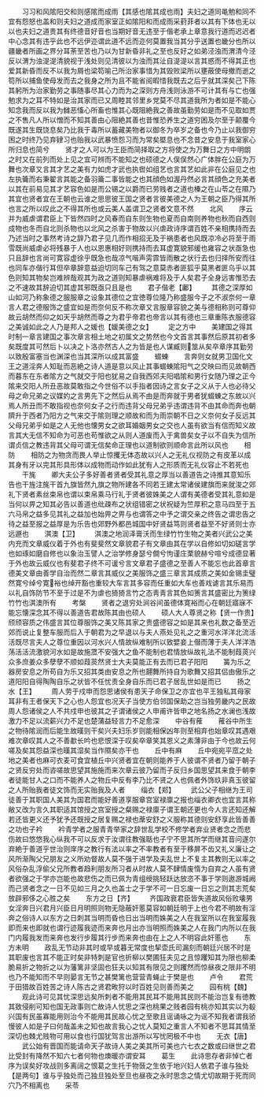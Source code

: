 <!-- { "loadSidebar": true } -->
　　习习和风隂阳交和则感隂而成雨【其感也隂其成也雨】夫妇之道同黾勉和同不宜有怨怒也盖和则夫妇之道成而家室正如隂阳和而成雨采葑菲者以其有下体也无以以也夫妇之道贵其有终德音好音也当期好音无违至于偕老承上章意我行道而迟迟者中心念其有违乎此也不远伊迩谓此道不远而迩何莫置我当其分乎送置也畿分也所以疆畿者所画之界分耳荼至苦也乃以为甘新昏非礼之至也反好之如弟泾浊而渭清今泾反以渭为浊湜湜清貌视于浅处则见清彼以为浊而其沚自湜湜以言其惑而不得其正也爱其新昏而反不以我为屑也梁笱喻己所治家事惜为其毁败梁所以壅蔽使母撤而逝之笱所以捕鱼使母发而去之我身之所为且不能省阅暇惜我既去之后乎就其深矣己下陈其躬所为治家勤劳之事随事尽其心力而为之深则方舟浅则泳游不可计其有与亡也强勉求为之耳不特如是治其家而已又周睦其邻里乡党莫不尽其道我所为者如是不能心知念我而反以我为雠恶慉心所畜也惟其心既阻絶我之善故虽勤劳如是而不见取如贾之不售凡人所以憎而不知其善由心阻絶其善也昔惟恐养生之道穷困及尔至于颠覆今既遂其生既饶息矣乃比我于毒所以蓄藏美物者以御冬为卒岁之备也今乃止以我御穷困之时终乃见弃肄习也贻我以武暴愤怨习而为常矣塈息也不念昔之安息于我室家心所归息也简兮
　　贤才之人可以为王臣而简择取之方将使之为万舞日之方中明朗之时又在前列而处上见之宜可辨而不能知之也硕德之人俣俣然心广体胖在公庭为万舞也次章又言其才艺之美有力如虎才武也执辔如组艺也言其艺如此非在公庭见之也左执籥而右秉翟言其能之备羽籥二事皆能之也其顔色如渥丹然必言其顔色之充美者以其在前易见其才艺容色如是而公锡之以爵而已劳贱者之道也榛之在山苓之在隰乃其宜也贤者宜在王朝也云谁之思思彼王国之贤者言彼美德之人为王朝之臣乃得其所也言之所以叹此之不得其所也或云美人盖谓卫之贤者文意不然
　　北风
　　序云并为威虐谓君臣上下皆然四时之风春而自东则生物也夏而自南则养物也秋而自西则成物也冬而自北则杀物也以北风之杀害于物故以兴虐政诗序谓百姓不亲相携持而去乃述当时之事然考诗之辞乃君子见几而作相招无及于祸患者也风既凉冷必将至于雨雪既尚威虐必将残暴于人也以恩惠相好则携持而去耳虚寛貌邪缓也雍容之状亟急也只且辞也言尚可寛容虚徐乎既急也哉凉气喈声雱霏皆雨散之状行去也归择所安而往也同车亦偕行耳但卒章辞意益迫切同车己有驾之意莫赤者匪狐乎莫黑者匪乌乎以其色则知其物矣岂难辨哉观其为政之道则知暴虐祸难将及于人矣君子全身远害惟恐去之不速故其辞迫切其虚其邪既亟只且是也
　　君子偕老【鄘】
　　其德之深厚如山如河乃称象德之服服章之设象其德位之宜徳尊位隆乃称盛服今子之不淑奈何一章言人君之德服饰之盛宜如是而奈何反不称次章又言服章容貌之美与德相称则可尊仰故云胡然而仰之如天乎胡然而尊之为君乎帝君也帝言以其有德也三章重陈衣服德容之美诚如此之人乃是邦人之媛也【媛美德之女】
　　定之方中
　　美建国之得其时制一章言建国之事次章言相土地之初属文之势然也今文首言其事然后原其初者多矣既度其可然后卜以决之卜洛亦然古人之为皆是也人谋臧则筮从矣卒章序其勤劳以致殷富塞当也渊深也当其深所以成其富盛
　　蝃蝀
　　言奔则女就男卫国化文王之道淫奔人知耻而恶絶之诗人道是意以风止其事蝃蝀隂阳气之交映曰而见故朝西而暮东在东者隂方之气就交于阳也犹易之自我西郊夫阳唱隂和男行女随乃理之正今隂来交阳人所丑恶故莫敢指之今世俗不以手指者因诗之言女子之义从于人也必待父母之命兄弟之议媒妁之言男先下之然后从焉不由是而奔就于男者犹蝃蝀之东故以兴焉人所丑而不敢指视也奈何女子之行而违背父母兄弟乎违谓违背不由其命而奔也朝隮升于西者乃阳方之气来交于隂则理之顺故和而为雨崇朝不日之义奈何女子反远其父母兄弟乎如是之人无他也懐男女之欲耳婚姻男女之交也人虽有欲当有信而知义故言其大无信不知命为可恶也苟惟欲之从则人道废而入于禽兽矣女子以不自失为信所谓贞信之教违背其父母可谓无信矣命正理也以道制欲则顺命言此所以风也
　　相防
　　相防之为物贪而畏人举止惊攫无体态故以兴人之无礼仪视防之有皮革以成其身有牙以完其形具形体以成物而动作如此犹有人之形质而无礼仪容止不若死也
　　干旄
　　卿大夫公子多好善者贤者受其礼意之厚当以善道告之诗推其意知乐告也干旌注旄干首九旗皆然九旗之物所建各不同若王建太常诸侯建旗而来就浚之郊礼下贤者素丝束帛也谓以束帛乘马行礼于贤者彼姝美之人谓有美德者受其礼意如是当何以畀之知其必告以善道也纰疎布之状组错密之状祝疑为竺厚积之意马四至于五六马帛之益多见其礼之益加也始畀之畀与也谓答之中予之谓交亲之终告之谓忠告之待之益至报之益厚是为乐告也郊野外都邑城国中好贤益笃则贤者益至不好贤则士亦远遯也
　　淇澳【卫】
　　淇澳之地润泽膏沃而生绿竹竹生物之美者兴武公之美内充而文章威仪着于外也有斐斐然文章貌君子有文章由其在学以自修如切如磋言学也如琢如磨自修也以象治玉譬人之治学修身瑟兮僴兮怐谨庄栗貌赫兮喧兮成德显著于外也故云威仪也有斐君子终不可谖兮言文章君子盛德之至善人不能忘也此首章言德美文章由善学自治而然二章言其威仪之美服饰之盛三章言其成质之美如金锡圭璧然寛兮绰兮寛裕也绰开豁也重较大车言其多容而任重如大车也善戏谑言其乐易而以礼自饰防节不至于过是不为虐也猗猗言竹之态靑靑言其色如箦言其盛密比为箦绿竹竹也淇澳所有
　　考槃
　　贤者之退穷处涧谷间虽德体寛裕而心在朝廷寤寐不能忘懐深念其不得以善道告君故陈其由也硕人
　　硕人大人尊贤之称【贤一作贵】颀颀容质之伟盛言其位尊服饰之美又陈其家之贵盛德容之如是其来也礼数之备至近郊而说止复整车服而后入于朝君为之早退以与夫人燕处见礼之之重河水洋洋北流活活既尽言夫人之尊位重因以河水兴人情故纵难制所以致嬖妾上僣而薄于夫人洋洋浩荡活活流激貌河水如是故施罛不安强大之鱼不能制也君情放纵故礼法不能制葭菼兴众多庶姜众多孽孽不顺如葭菼然贤士大夫莫能正有去而已君子阳阳
　　簧为乐之器房安息之所苟自为乐又招其类由安息之所也翿舞所持自为歌舞又招其侣由傲乐之道阳阳自得陶陶自乐之状皆不任忧责全身自乐而已君子居乱世如是而已
　　扬之水【王】
　　周人劳于戍申而怨思诸侯有患天子命保卫之亦宜也平王独私其母家耳非有王者保天下之心也人怨宜也况天子当使方伯邻国保助之岂当独劳畿内之民故周人怨诸侯之人不共戍申也彼其之子谓诸侯之人申甫许皆申之地名扬之水澜也浅故激力不足以流薪兴力不足也楚蒲益轻言力不足愈深
　　中谷有蓷
　　蓷谷中所生之物待隂润而后能生故暵则干矣兴夫妇乐岁则能相保凶年则至相弃也始章叹其遇艰难次章叹其人之不善歗长吟也悲恨深于叹矣卒章笑其恩义之素薄非由于今也故云何嗟及矣其怨益深也暵其湿矣当作隰矣亦干也
　　丘中有麻
　　丘中宛宛平窊之处地之美者也麻可衣麦可食宜植丘中兴贤者宜在朝则能养于人彼谓不贤者乃留于朝子之贤反穷处而咨嗟故思望其施施而来次章云彼乃留而子反归乡国思望其来食于朝李者徒能甘人之口而不能养人之物丘中反有李乃比不贤之人也佩者外饰玖非真玉彼留之人所贻我者徒文饰而无实贻我及人者
　　缁衣【郑】
　　武公父子相继为王司徒善于其职国人美其为国君而能好善道享服章宫室禄廪之报也缁衣卿衣也宜言其称敝又改为言久其职适其馆授之宫室授之粲赐之禄廪子谓王朝还更也今人言还知还解若还皆更义还予犹予还既授之居复赐之禄也蓆安舒之义服称其德则安舒享此皆善善之功也子衿
　　衿青学者之服青青举家之辞世乱学校不修学者弃业贤者念之而悲伤故曰悠悠我心纵我不可以反求于汝谓往教强聒也子宁不思其所学而继其音问遂尔弃絶于善道乎世治则庠序之教行有法以率之不率教者有至于移屏不齿又礼义廉让之风所渐陶父兄朋友之义所劝督故人莫不强于进学及夫乱世上不复主其教则无以率之风俗杂乱浮偷父兄所教者趋利朋友所习者从时故人莫不肆情废惰为自弃之人虽有贤者欲强之于学亦岂能也故悲伤之而已佩为青组绶挑轻跃达放恣不事于学则遨游城阙而己贤者念之一日不见如三月之久也盖士之于学不可一日忘废一日忘之则其志荒矣放辟邪侈之心胜之矣
　　东方之日【齐】
　　齐国政衰君臣皆失道故风俗败壊男女淫奔日兴君月兴臣日月明照则物无隐蔽奸慝莫容如朝廷明于上也今君不明故有淫奔之俗诗人以东方之日刺其当明而昏也日出当明而姝美之人在我室所以在我室履我即而来也即就也谓行迹履我迹而来奔也月出亦当明照而姝美之人在我门内所以在我门内履我发而来奔也发行步履其行步而来奔也由在上之人不明容此奸慝也
　　东方未明
　　政乱无节动非其时或早或暮无常度也挈壶氏司漏刻而朝廷兴居不时是其职废也言其不能正时矣非特刺是官也折柳以樊圃狂夫见之且惊躩知其为限也柳柔脆易折之物折之以为藩篱非坚固也狂夫以知其有限见之则躩然而惊昼夜之限非不明也乃不能知而不早则晏言无节之甚樊篱也营营青蝇止于樊是也
　　卢令
　　君荒于田猎故百姓苦之诗人陈古之贤君畋狩以时百姓见则善而美之
　　园有桃【魏】
　　观此诗可见其忧深思远矣所刺者不能用其民耳不能用其民则不能治岂复有徳教其致侵削可知也国无政事则亡故诗人忧思之深也桃果之贱者园有桃亦知其实以为殽兴国有民虽寡能用则治今不能用其民故心忧之至歌且谣诵咏之为谣不知我者谓我骄慢彼人如是子曰何哉盖未之知也故言我心之忧人莫知之重言人不知者不思耳其情至深切也棘尤贱物可用以食也行国犹驾言出游所以写忧罔极不中也
　　无衣【唐】
　　武公始有晋国而能请命天子故诗人美之美其所可美也六七衣之数或曰继世之君比受封有降然不知六七者何物也燠暖亦谓安耳
　　葛生
　　此诗思存者非悼亡者序为误矣好攻战则多离阔之恨葛之生托于物蔹之生依于地兴妇人依君子谁与独处【是两句】谁与乎独处而己独旦独处至旦也昼夜之永时思念之情尤切故期于死而同穴乃不相离也
　　采苓
